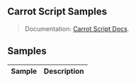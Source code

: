 ﻿## Carrot Script Samples

> Documentation: [Carrot Script Docs](https://carrotsoftware.github.io/scripting/).

## Samples

Sample | Description
-|-

